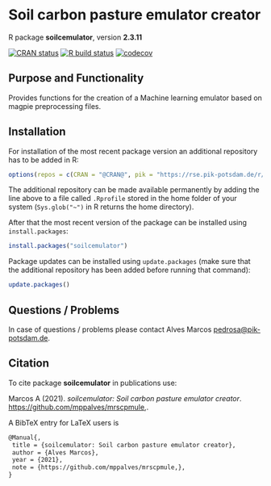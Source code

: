 # Soil carbon pasture emulator creator

R package **soilcemulator**, version **2.3.11**

[![CRAN status](https://www.r-pkg.org/badges/version/soilcemulator)](https://cran.r-project.org/package=soilcemulator)   [![R build status](https://github.com/mppalves/mrscpmule/workflows/check/badge.svg)](https://github.com/mppalves/mrscpmule/actions) [![codecov](https://codecov.io/gh/mppalves/mrscpmule/branch/master/graph/badge.svg)](https://codecov.io/gh/mppalves/mrscpmule)

## Purpose and Functionality

Provides functions for the creation of a Machine learning emulator based on magpie preprocessing files.


## Installation

For installation of the most recent package version an additional repository has to be added in R:

```r
options(repos = c(CRAN = "@CRAN@", pik = "https://rse.pik-potsdam.de/r/packages"))
```
The additional repository can be made available permanently by adding the line above to a file called `.Rprofile` stored in the home folder of your system (`Sys.glob("~")` in R returns the home directory).

After that the most recent version of the package can be installed using `install.packages`:

```r 
install.packages("soilcemulator")
```

Package updates can be installed using `update.packages` (make sure that the additional repository has been added before running that command):

```r 
update.packages()
```

## Questions / Problems

In case of questions / problems please contact Alves Marcos <pedrosa@pik-potsdam.de>.

## Citation

To cite package **soilcemulator** in publications use:

Marcos A (2021). _soilcemulator: Soil carbon pasture emulator creator_. https://github.com/mppalves/mrscpmule,.

A BibTeX entry for LaTeX users is

 ```latex
@Manual{,
  title = {soilcemulator: Soil carbon pasture emulator creator},
  author = {Alves Marcos},
  year = {2021},
  note = {https://github.com/mppalves/mrscpmule,},
}
```

